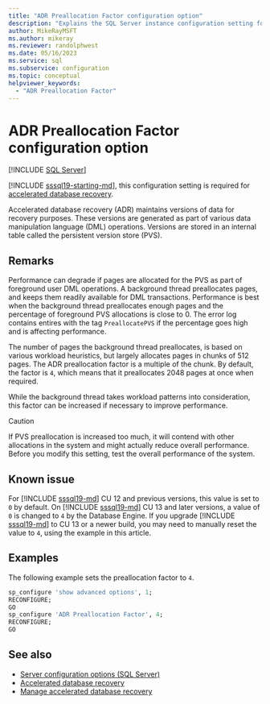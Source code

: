 ```yaml
---
title: "ADR Preallocation Factor configuration option"
description: "Explains the SQL Server instance configuration setting for ADR preallocation factor."
author: MikeRayMSFT
ms.author: mikeray
ms.reviewer: randolphwest
ms.date: 05/16/2023
ms.service: sql
ms.subservice: configuration
ms.topic: conceptual
helpviewer_keywords:
  - "ADR Preallocation Factor"
---
```

# ADR Preallocation Factor configuration option

[!INCLUDE [SQL Server](../../includes/applies-to-version/sqlserver.md)]

[!INCLUDE [sssql19-starting-md](../../includes/sssql19-starting-md.md)], this configuration setting is required for [accelerated database recovery](../../relational-databases/accelerated-database-recovery-concepts.md).

Accelerated database recovery (ADR) maintains versions of data for recovery purposes. These versions are generated as part of various data manipulation language (DML) operations. Versions are stored in an internal table called the persistent version store (PVS).

## Remarks

Performance can degrade if pages are allocated for the PVS as part of foreground user DML operations. A background thread preallocates pages, and keeps them readily available for DML transactions. Performance is best when the background thread preallocates enough pages and the percentage of foreground PVS allocations is close to 0. The error log contains entires with the tag `PreallocatePVS` if the percentage goes high and is affecting performance.

The number of pages the background thread preallocates, is based on various workload heuristics, but largely allocates pages in chunks of 512 pages. The ADR preallocation factor is a multiple of the chunk. By default, the factor is `4`, which means that it preallocates 2048 pages at once when required.

While the background thread takes workload patterns into consideration, this factor can be increased if necessary to improve performance.

> [!CAUTION]  
> If PVS preallocation is increased too much, it will contend with other allocations in the system and might actually reduce overall performance. Before you modify this setting, test the overall performance of the system.

## Known issue

For [!INCLUDE [sssql19-md](../../includes/sssql19-md.md)] CU 12 and previous versions, this value is set to `0` by default. On [!INCLUDE [sssql19-md](../../includes/sssql19-md.md)] CU 13 and later versions, a value of `0` is changed to `4` by the Database Engine. If you upgrade [!INCLUDE [sssql19-md](../../includes/sssql19-md.md)] to CU 13 or a newer build, you may need to manually reset the value to `4`, using the example in this article.

## Examples

The following example sets the preallocation factor to `4`.

```sql
sp_configure 'show advanced options', 1;
RECONFIGURE;
GO
sp_configure 'ADR Preallocation Factor', 4;
RECONFIGURE;
GO
```

## See also

- [Server configuration options (SQL Server)](server-configuration-options-sql-server.md)
- [Accelerated database recovery](../../relational-databases/accelerated-database-recovery-concepts.md)
- [Manage accelerated database recovery](../../relational-databases/accelerated-database-recovery-management.md)
